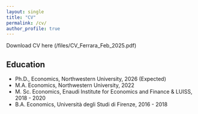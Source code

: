 ```yaml
---
layout: single
title: "CV"
permalink: /cv/
author_profile: true
---
```


Download CV here (/files/CV_Ferrara_Feb_2025.pdf)

## Education
- Ph.D., Economics, Northwestern University, 2026 (Expected)
- M.A. Economics, Northwestern University, 2022
- M. Sc. Economics, Enaudi Institute for Economics and Finance & LUISS, 2018 - 2020
- B.A. Economics, Università degli Studi di Firenze, 2016 - 2018

